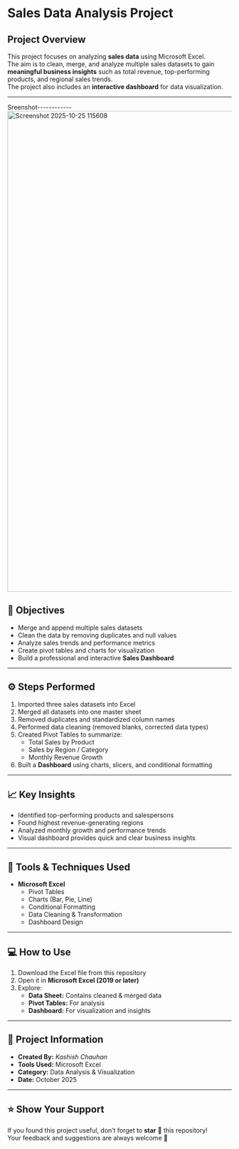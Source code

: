 #  Sales Data Analysis Project
<a href="https://github.com/kashish524/my-first-project/commit/28ce0e445ea0d484498882704d20ea0699713d25"></a>

##  Project Overview
This project focuses on analyzing **sales data** using Microsoft Excel.  
The aim is to clean, merge, and analyze multiple sales datasets to gain **meaningful business insights** such as total revenue, top-performing products, and regional sales trends.  
The project also includes an **interactive dashboard** for data visualization.

---
Sreenshot------------
<img width="1920" height="1080" alt="Screenshot 2025-10-25 115608" src="https://github.com/user-attachments/assets/26a358f9-7f79-4323-9421-96ad2ba20308" />


## 🎯 Objectives
- Merge and append multiple sales datasets  
- Clean the data by removing duplicates and null values  
- Analyze sales trends and performance metrics  
- Create pivot tables and charts for visualization  
- Build a professional and interactive **Sales Dashboard**

---

## ⚙️ Steps Performed
1. Imported three sales datasets into Excel  
2. Merged all datasets into one master sheet  
3. Removed duplicates and standardized column names  
4. Performed data cleaning (removed blanks, corrected data types)  
5. Created Pivot Tables to summarize:
   - Total Sales by Product  
   - Sales by Region / Category  
   - Monthly Revenue Growth  
6. Built a **Dashboard** using charts, slicers, and conditional formatting  

---

## 📈 Key Insights
- Identified top-performing products and salespersons  
- Found highest revenue-generating regions  
- Analyzed monthly growth and performance trends  
- Visual dashboard provides quick and clear business insights  

---

## 🧩 Tools & Techniques Used
- **Microsoft Excel**
  - Pivot Tables  
  - Charts (Bar, Pie, Line)  
  - Conditional Formatting  
  - Data Cleaning & Transformation  
  - Dashboard Design  

---

## 💻 How to Use
1. Download the Excel file from this repository  
2. Open it in **Microsoft Excel (2019 or later)**  
3. Explore:
   - **Data Sheet:** Contains cleaned & merged data  
   - **Pivot Tables:** For analysis  
   - **Dashboard:** For visualization and insights  

---

## 📅 Project Information
- **Created By:** *Kashish Chauhan*  
- **Tools Used:** Microsoft Excel  
- **Category:** Data Analysis & Visualization  
- **Date:** October 2025  

---

## ⭐ Show Your Support
If you found this project useful, don’t forget to **star** 🌟 this repository!  
Your feedback and suggestions are always welcome 🙌
